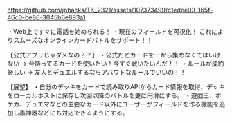 https://github.com/jphacks/TK_2321/assets/107373499/c1edee03-165f-46c0-be86-3045b6e893a1

・Web上ですぐに電話を始められる！
・現在のフィールドを可視化！
これによりスムーズなオンラインカードバトルをサポート！！

【公式アプリじゃダメなの？？】
・公式だとカードを一から集めなくてはいけない -> 今持ってるカードを使いたい！今すぐ戦いたいんだ！！
・ルールが成約厳しい -> 友人とデュエルするならアバウトなルールでいいの！！

【展望】
・自分のデッキをカードで読み取りAPIからカード情報を取得、デッキをローカルホストに保存し次回以降のバトルを更に円滑にする。
・遊戯王、ポケカ、デュエマなどの主要なカード以外にユーザーがフィールドを作る機能を追加し蟲神器などにも対応できるようにする。
